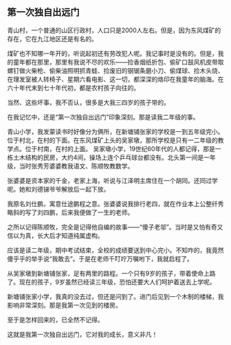 ## 第一次独自出远门
青山村，一个普通的山区行政村，人口只是2000人左右。但是，因为东风煤矿的存在，它在九江地区还是有名的。


煤矿也不知哪一年开的，听说起初还有劳改犯人呢。我记事时是没有的。但是，我的童年都在那里，那里有我说不尽的欢乐——捡香烟纸折包、偷矿口鼓风机皮带取螺钉做火柴枪、偷柴油照明抓青蛙、捡废旧的钢锯条磨小刀、偷煤球、捡木头烧、在理发室被人转椅子、星期六看电影、这一切，都深深的烙印在我童年的脑海。在六十年代末到七十年代初，都是农村孩子向往的。


当然、这些坏事，我不否认，很多是大我三四岁的孩子带的。


在我记忆中，还是“第一次独自出远门”印象深刻。那是读我二年级的事。


青山小学，我发蒙读书时好像分为俩所，在新塘铺张家的学校是一到五年级完小。位于村北，在村的下面。在东风煤矿上头的吴家墩，那所学校是只有一二年级的教学点。位于村南，在村的上面。
吴家墩小学，19世纪60年代的人都记得，那是一栋土木结构的民房，大约4间，操场上连个乒乓球台都没有。北头第一间是一年级，当时张秀芳婆婆教我语文、陈顺牧教数学。


张婆婆是资本家的千金，老家上海，听说与江泽明主席住在一个胡同。还同过学呢。她和刘德锑爷爷解放后一起下放。


我原名刘仕鹏，寓意仕途鹏程之意。张婆婆说我排行老四，就在作业本上公整纤秀略斜的写了刘四鹏，后来我便做了一生的老师。


之所以记得陈顺牧，完全是记得他自编的故事——“傻子老邬”。当时是又怕有奇又信以为真，长大后才知道纯属虚构。


应该是读二年级，期中考试结束，全校的成绩要送到中心完小。不知咋的，我竟然傻乎乎的举手说“我敢去”。于是在老师千叮咛万嘱咐下，我就启程了。


从吴家墩到新塘铺张家，足有两里的路程。一个只有9岁的孩子，带着使命上路了。现在的孩子，9岁虽然已经读三年级，恐怕还要大人们呵护着送去上学呢。


新塘铺张家小学，我真的没去过，但还是问到了。进门后见到一个木制的楼梯，我影响非常深刻。那是我第一次见到的楼房。


至于是怎样回来的，已全然不记得。


这就是我第一次独自出远门，它对我的成长，意义非凡！